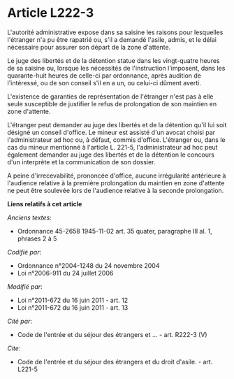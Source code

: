 # Article L222-3

L'autorité administrative expose dans sa saisine les raisons pour lesquelles l'étranger n'a pu être rapatrié ou, s'il a
demandé l'asile, admis, et le délai nécessaire pour assurer son départ de la zone d'attente. 

Le juge des libertés et de la détention statue dans les vingt-quatre heures de sa saisine ou, lorsque les nécessités de
l'instruction l'imposent, dans les quarante-huit heures de celle-ci par ordonnance, après audition de l'intéressé, ou de son
conseil s'il en a un, ou celui-ci dûment averti. 

L'existence de garanties de représentation de l'étranger n'est pas à elle seule susceptible de justifier le refus de
prolongation de son maintien en zone d'attente. 

L'étranger peut demander au juge des libertés et de la détention qu'il lui soit désigné un conseil d'office. Le mineur est
assisté d'un avocat choisi par l'administrateur ad hoc ou, à défaut, commis d'office. L'étranger ou, dans le cas du mineur
mentionné à l'article L. 221-5, l'administrateur ad hoc peut également demander au juge des libertés et de la détention le
concours d'un interprète et la communication de son dossier. 

A peine d'irrecevabilité, prononcée d'office, aucune irrégularité antérieure à l'audience relative à la première prolongation
du maintien en zone d'attente ne peut être soulevée lors de l'audience relative à la seconde prolongation.

**Liens relatifs à cet article**

_Anciens textes_:

  - Ordonnance 45-2658 1945-11-02 art. 35 quater, paragraphe III al. 1, phrases 2 à 5

_Codifié par_:

  - Ordonnance n°2004-1248 du 24 novembre 2004
  - Loi n°2006-911 du 24 juillet 2006

_Modifié par_:

  - Loi n°2011-672 du 16 juin 2011 - art. 12
  - Loi n°2011-672 du 16 juin 2011 - art. 13

_Cité par_:

  - Code de l'entrée et du séjour des étrangers et ... - art. R222-3 (V)

_Cite_:

  - Code de l'entrée et du séjour des étrangers et du droit d'asile. - art. L221-5
